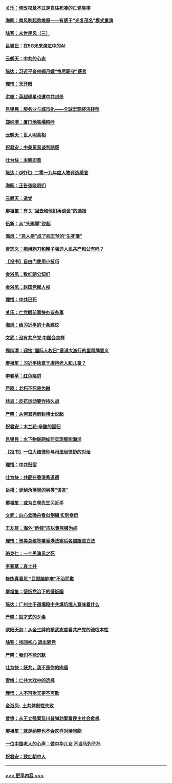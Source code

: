 #### [关乐：修改校章不过是自往死凑的亡党臭棋](../pages/nsc993/n11735097.md?t=12210333) 
#### [海网：南风吹起势燎原——有感于“光复茂名”模式重演](../pages/nsc993/n11732308.md?t=12210333) 
#### [陆客：末世民风（三）](../pages/nsc993/n11732211.md?t=12210333) 
#### [吕锡民：在5G未来演进中的AI](../pages/nsc993/n11730010.md?t=12210333) 
#### [云鹤天：中共的心态](../pages/nsc993/n11729906.md?t=12210333) 
#### [陈达：习近平夸林郑月娥“恪尽职守”感言](../pages/nsc993/n11729881.md?t=12210333) 
#### [理悟：天开眼](../pages/nsc993/n11729699.md?t=12210333) 
#### [洪微：英超球星也遭中共封杀](../pages/nsc993/n11727243.md?t=12210333) 
#### [吕锡民：服务业与城市化——全球宏观经济转型](../pages/nsc993/n11725845.md?t=12210333) 
#### [郑纯清：厦门地铁塌陷吟](../pages/nsc993/n11725813.md?t=12210333) 
#### [云鹤天：世人明真相](../pages/nsc993/n11725621.md?t=12210333) 
#### [祝君安：中美贸易谈判随感](../pages/nsc993/n11725609.md?t=12210333) 
#### [吐为快：末朝即景](../pages/nsc993/n11723365.md?t=12210333) 
#### [陈达：《时代》二零一九年度人物评选感言](../pages/nsc993/n11723337.md?t=12210333) 
#### [海网：正告张晓明们](../pages/nsc993/n11723228.md?t=12210333) 
#### [云鹤天：退党](../pages/nsc993/n11723056.md?t=12210333) 
#### [廖祖笙：有关“回去和他们再谈谈”的通报](../pages/nsc993/n11722442.md?t=12210333) 
#### [伍新：从“头踢脚”说起](../pages/nsc993/n11722429.md?t=12210333) 
#### [海风：“恶人榜”成了阎王爷的“生死簿”](../pages/nsc993/n11722272.md?t=12210333) 
#### [胥志义：能用剌刀和鞭子强迫人民共产和公有吗？](../pages/nsc993/n11720569.md?t=12210333) 
#### [【投书】自由门使用小技巧](../pages/nsc993/n11720180.md?t=12210333) 
#### [金浴凤：致红朝公知们](../pages/nsc993/n11720563.md?t=12210333) 
#### [金浴凤：赵国党赋人权](../pages/nsc993/n11720533.md?t=12210333) 
#### [理悟：中共已死](../pages/nsc993/n11720233.md?t=12210333) 
#### [关乐：亡党眼前事快办该办事](../pages/nsc993/n11719160.md?t=12210333) 
#### [海风：给习近平的十条建议](../pages/nsc993/n11717616.md?t=12210333) 
#### [文武：没有共产党 中国会怎样](../pages/nsc993/n11717584.md?t=12210333) 
#### [郑纯清：迎接“国际人权日”香港大游行的里程牌意义](../pages/nsc993/n11717417.md?t=12210333) 
#### [廖祖笙：习近平快意于虐待老人和儿童？](../pages/nsc993/n11715313.md?t=12210333) 
#### [李春草：红色陷阱](../pages/nsc993/n11715029.md?t=12210333) 
#### [严晓：老朽不死是为贼](../pages/nsc993/n11712910.md?t=12210333) 
#### [林忌：反抗运动要作持久战](../pages/nsc993/n11712623.md?t=12210333) 
#### [严晓：从何君尧册封博士说起](../pages/nsc993/n11712465.md?t=12210333) 
#### [祝君安：木兰花·辛酸的回归](../pages/nsc993/n11712381.md?t=12210333) 
#### [吕锡民：水下物联网如何实现智能海洋](../pages/nsc993/n11711158.md?t=12210333) 
#### [【投书】一位大陆律师与司法局律协的对话](../pages/nsc993/n11709675.md?t=12210333) 
#### [理悟：中共归宿](../pages/nsc993/n11710059.md?t=12210333) 
#### [吐为快：共匪在香港秀道德](../pages/nsc993/n11709979.md?t=12210333) 
#### [岳横：诡秘角落里的另类“语言”](../pages/nsc993/n11709792.md?t=12210333) 
#### [廖祖笙：或为白卷先生习近平](../pages/nsc993/n11708330.md?t=12210333) 
#### [文武：向心孟晚舟看似倒楣 实则幸运](../pages/nsc993/n11708236.md?t=12210333) 
#### [王友群：海外“侨领”应以黄克锵为戒](../pages/nsc993/n11706176.md?t=12210333) 
#### [理悟：贺美总统签署香港法案后各国跟进立法](../pages/nsc993/n11706853.md?t=12210333) 
#### [骆克仁：一个男演员之死](../pages/nsc993/n11706677.md?t=12210333) 
#### [李春草：哀土共](../pages/nsc993/n11706255.md?t=12210333) 
#### [修炼真善忍 “巨型脑肿瘤”不治而愈](../pages/nsc993/n11705340.md?t=12210333) 
#### [廖祖笙：饿饭党治下的饿饭国](../pages/nsc993/n11705085.md?t=12210333) 
#### [陈达：广州主干道塌陷中共填坑埋人意味着什么](../pages/nsc993/n11705046.md?t=12210333) 
#### [严晓：奴才式的歹毒](../pages/nsc993/n11704826.md?t=12210333) 
#### [欧阳天剑：从金三胖的核武态度看共产党的流氓本性](../pages/nsc993/n11702238.md?t=12210333) 
#### [陆客：找回初心 退出邪党](../pages/nsc993/n11702213.md?t=12210333) 
#### [严晓：我们不能沉默](../pages/nsc993/n11702110.md?t=12210333) 
#### [吐为快：妖共，我不是你的肉盾](../pages/nsc993/n11701366.md?t=12210333) 
#### [雪绮：亡共大戏中的选择](../pages/nsc993/n11699922.md?t=12210333) 
#### [理悟：人不可欺天更不可欺](../pages/nsc993/n11699657.md?t=12210333) 
#### [金浴凤:  土共体制性失败](../pages/nsc993/n11699361.md?t=12210333) 
#### [曾铮：从王立强案及川普弹劾案看民主社会危机](../pages/nsc993/n11699318.md?t=12210333) 
#### [廖祖笙：就是纳粹也不会这样对待同胞](../pages/nsc993/n11697658.md?t=12210333) 
#### [一位中国老人的心声：做中华儿女 不当马列子孙](../pages/nsc993/n11697525.md?t=12210333) 
#### [祝君安：致红朝中人](../pages/nsc993/n11697518.md?t=12210333) 

----
#### [ >>> 更早内容 <<< ](../indexes/nsc993-earlier.md)
